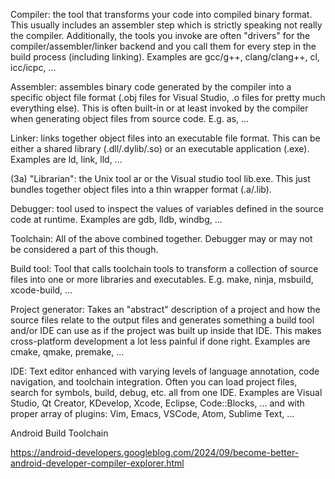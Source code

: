Compiler: the tool that transforms your code into compiled binary format. This usually includes an assembler step which is strictly speaking not really the compiler. Additionally, the tools you invoke are often "drivers" for the compiler/assembler/linker backend and you call them for every step in the build process (including linking). Examples are gcc/g++, clang/clang++, cl, icc/icpc, ...

Assembler: assembles binary code generated by the compiler into a specific object file format (.obj files for Visual Studio, .o files for pretty much everything else). This is often built-in or at least invoked by the compiler when generating object files from source code. E.g. as, ...

Linker: links together object files into an executable file format. This can be either a shared library (.dll/.dylib/.so) or an executable application (.exe). Examples are ld, link, lld, ...

(3a) "Librarian": the Unix tool ar or the Visual studio tool lib.exe. This just bundles together object files into a thin wrapper format (.a/.lib).

Debugger: tool used to inspect the values of variables defined in the source code at runtime. Examples are gdb, lldb, windbg, ...

Toolchain: All of the above combined together. Debugger may or may not be considered a part of this though.

Build tool: Tool that calls toolchain tools to transform a collection of source files into one or more libraries and executables. E.g. make, ninja, msbuild, xcode-build, ...

Project generator: Takes an "abstract" description of a project and how the source files relate to the output files and generates something a build tool and/or IDE can use as if the project was built up inside that IDE. This makes cross-platform development a lot less painful if done right. Examples are cmake, qmake, premake, ...

IDE: Text editor enhanced with varying levels of language annotation, code navigation, and toolchain integration. Often you can load project files, search for symbols, build, debug, etc. all from one IDE. Examples are Visual Studio, Qt Creator, KDevelop, Xcode, Eclipse, Code::Blocks, ... and with proper array of plugins: Vim, Emacs, VSCode, Atom, Sublime Text, ...

Android Build Toolchain

https://android-developers.googleblog.com/2024/09/become-better-android-developer-compiler-explorer.html

